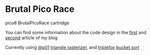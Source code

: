 # Brutal Pico Race
pico8 BrutalPicoRace cartridge

You can find some information about the code design in the [first](http://youry.kiki.free.fr/blog/?p=418&lang=en) and [second](http://youry.kiki.free.fr/blog/?p=467&lang=en) article of my blog

Currently using [@p01](https://twitter.com/p01) [triangle rasterizer](https://www.lexaloffle.com/bbs/?tid=28317), and [triplefox](https://www.lexaloffle.com/bbs/?uid=9627) [bucket sort](https://www.lexaloffle.com/bbs/?tid=2477)
